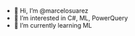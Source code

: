 - 👋 Hi, I’m @marcelosuarez
- 👀 I’m interested in C#, ML, PowerQuery
- 🌱 I’m currently learning ML

<!---
marcelosuarez/marcelosuarez is a ✨ special ✨ repository because its `README.md` (this file) appears on your GitHub profile.
You can click the Preview link to take a look at your changes.
--->
